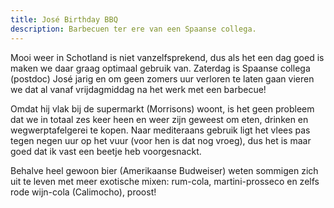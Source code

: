 ```yaml
---
title: José Birthday BBQ
description: Barbecuen ter ere van een Spaanse collega.
---
```

Mooi weer in Schotland is niet vanzelfsprekend, dus als het een dag goed is maken we daar graag optimaal gebruik van. Zaterdag is Spaanse collega (postdoc) José jarig en om geen zomers uur verloren te laten gaan vieren we dat al vanaf vrijdagmiddag na het werk met een barbecue!

<a name="more"></a>

Omdat hij vlak bij de supermarkt (Morrisons) woont, is het geen probleem dat we in totaal zes keer heen en weer zijn geweest om eten, drinken en wegwerptafelgerei te kopen. Naar mediteraans gebruik ligt het vlees pas tegen negen uur op het vuur (voor hen is dat nog vroeg), dus het is maar goed dat ik vast een beetje heb voorgesnackt.

Behalve heel gewoon bier (Amerikaanse Budweiser) weten sommigen zich uit te leven met meer exotische mixen: rum-cola, martini-prosseco en zelfs rode wijn-cola (Calimocho), proost!